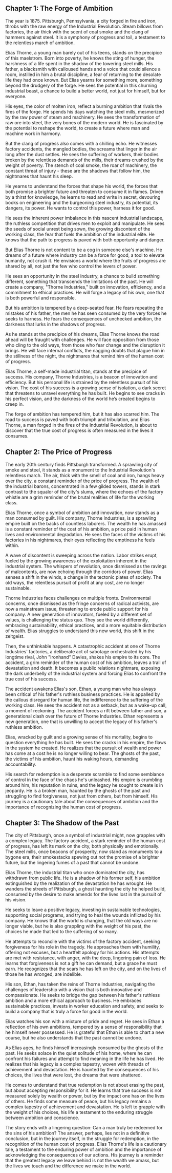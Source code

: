 ## Chapter 1: The Forge of Ambition

The year is 1875. Pittsburgh, Pennsylvania, a city forged in fire and iron, throbs with the raw energy of the Industrial Revolution. Steam billows from factories, the air thick with the scent of coal smoke and the clang of hammers against steel.  It is a symphony of progress and toil, a testament to the relentless march of ambition.  

Elias Thorne, a young man barely out of his teens, stands on the precipice of this maelstrom.  Born into poverty, he knows the sting of hunger, the harshness of a life spent in the shadow of the towering steel mills. His father, a blacksmith with calloused hands and a voice that could silence a room, instilled in him a brutal discipline, a fear of returning to the desolate life they had once known.  But Elias yearns for something more, something beyond the drudgery of the forge. He sees the potential in this churning industrial beast, a chance to build a better world, not just for himself, but for everyone.  

His eyes, the color of molten iron, reflect a burning ambition that rivals the fires of the forge.  He spends his days watching the steel mills, mesmerized by the raw power of steam and machinery. He sees the transformation of raw ore into steel, the very bones of the modern world. He is fascinated by the potential to reshape the world, to create a future where man and machine work in harmony.  

But the clang of progress also comes with a chilling echo. He witnesses factory accidents, the mangled bodies, the screams that linger in the air long after the dust settles. He sees the suffering of workers, their bodies broken by the relentless demands of the mills, their dreams crushed by the weight of poverty.  The stench of coal smoke, the roar of machinery, the constant threat of injury - these are the shadows that follow him, the nightmares that haunt his sleep. 

He yearns to understand the forces that shape his world, the forces that both promise a brighter future and threaten to consume it in flames.  Driven by a thirst for knowledge, he learns to read and write in secret, devouring books on engineering and the burgeoning steel industry, its potential, its dangers, its power.  He wants to control this power, harness it for good. 

He sees the inherent power imbalance in this nascent industrial landscape, the ruthless competition that drives men to exploit and manipulate. He sees the seeds of social unrest being sown, the growing discontent of the working class, the fear that fuels the ambition of the industrial elite.  He knows that the path to progress is paved with both opportunity and danger.  

But Elias Thorne is not content to be a cog in someone else's machine.  He dreams of a future where industry can be a force for good, a tool to elevate humanity, not crush it. He envisions a world where the fruits of progress are shared by all, not just the few who control the levers of power.  

He sees an opportunity in the steel industry, a chance to build something different, something that transcends the limitations of the past. He will create a company, "Thorne Industries," built on innovation, efficiency, and a commitment to ethical practices. He will forge a legacy of his own, one that is both powerful and responsible.  

But his ambition is tempered by a deep-seated fear. He fears repeating the mistakes of his father, the men he has seen consumed by the very forces he seeks to harness. He fears the consequences of unchecked ambition, the darkness that lurks in the shadows of progress.  

As he stands at the precipice of his dreams, Elias Thorne knows the road ahead will be fraught with challenges.  He will face opposition from those who cling to the old ways, from those who fear change and the disruption it brings. He will face internal conflicts, the nagging doubts that plague him in the stillness of the night, the nightmares that remind him of the human cost of progress.  

Elias Thorne, a self-made industrial titan, stands at the precipice of success. His company, Thorne Industries, is a beacon of innovation and efficiency. But his personal life is strained by the relentless pursuit of his vision. The cost of his success is a growing sense of isolation, a dark secret that threatens to unravel everything he has built. He begins to see cracks in his perfect vision, and the darkness of the world he’s created begins to creep in.  

The forge of ambition has tempered him, but it has also scarred him. The road to success is paved with both triumph and tribulation, and Elias Thorne, a man forged in the fires of the Industrial Revolution, is about to discover that the true cost of progress is often measured in the lives it consumes. 


## Chapter 2: The Price of Progress

The early 20th century finds Pittsburgh transformed.  A sprawling city of smoke and steel, it stands as a monument to the Industrial Revolution's relentless march.  The air, thick with the smell of coal and iron, hangs heavy over the city, a constant reminder of the price of progress.  The wealth of the industrial barons, concentrated in a few gilded towers, stands in stark contrast to the squalor of the city's slums, where the echoes of the factory whistle are a grim reminder of the brutal realities of life for the working class.  

Elias Thorne, once a symbol of ambition and innovation, now stands as a man consumed by guilt.  His company, Thorne Industries, is a sprawling empire built on the backs of countless laborers.  The wealth he has amassed is a constant reminder of the cost of his ambition, a price paid in human lives and environmental degradation.  He sees the faces of the victims of his factories in his nightmares, their eyes reflecting the emptiness he feels within.  

A wave of discontent is sweeping across the nation.  Labor strikes erupt, fueled by the growing awareness of the exploitation inherent in the industrial system.  The whispers of revolution, once dismissed as the ravings of malcontents, are now echoing through the corridors of power.  Elias senses a shift in the winds, a change in the tectonic plates of society.  The old ways, the relentless pursuit of profit at any cost, are no longer sustainable.  

Thorne Industries faces challenges on multiple fronts.  Environmental concerns, once dismissed as the fringe concerns of radical activists, are now a mainstream issue, threatening to erode public support for his company.  A new generation of innovators, fueled by a different set of values, is challenging the status quo.  They see the world differently, embracing sustainability, ethical practices, and a more equitable distribution of wealth.  Elias struggles to understand this new world, this shift in the zeitgeist.  

Then, the unthinkable happens.  A catastrophic accident at one of Thorne Industries' factories, a deliberate act of sabotage orchestrated by his longtime rival, John "Ironhand" Davies, shakes his empire to its core.  The accident, a grim reminder of the human cost of his ambition, leaves a trail of devastation and death.  It becomes a public relations nightmare, exposing the dark underbelly of the industrial system and forcing Elias to confront the true cost of his success.  

The accident awakens Elias's son, Ethan, a young man who has always been critical of his father's ruthless business practices.  He is appalled by the callous disregard for human life, the indifference to the suffering of the working class.  He sees the accident not as a setback, but as a wake-up call, a moment of reckoning.  The accident forces a rift between father and son, a generational clash over the future of Thorne Industries.  Ethan represents a new generation, one that is unwilling to accept the legacy of his father's ruthless ambition.  

Elias, wracked by guilt and a growing sense of his mortality, begins to question everything he has built.  He sees the cracks in his empire, the flaws in the system he created.  He realizes that the pursuit of wealth and power has come at a cost he is no longer willing to bear.  The ghosts of the past, the victims of his ambition, haunt his waking hours, demanding accountability.  

His search for redemption is a desperate scramble to find some semblance of control in the face of the chaos he's unleashed.  His empire is crumbling around him, his reputation in ruins, and the legacy he sought to create is in jeopardy.  He is a broken man, haunted by the ghosts of the past and struggling to find forgiveness, not just from others, but from himself.  His journey is a cautionary tale about the consequences of ambition and the importance of recognizing the human cost of progress.  



## Chapter 3: The Shadow of the Past

The city of Pittsburgh, once a symbol of industrial might, now grapples with a complex legacy. The factory accident, a stark reminder of the human cost of progress, has left its mark on the city, both physically and emotionally.  The steel mills, once beacons of prosperity, now stand as monuments to a bygone era, their smokestacks spewing out not the promise of a brighter future, but the lingering fumes of a past that cannot be undone.  

Elias Thorne, the industrial titan who once dominated the city, has withdrawn from public life.  He is a shadow of his former self, his ambition extinguished by the realization of the devastation he has wrought.  He wanders the streets of Pittsburgh, a ghost haunting the city he helped build, consumed by the desire to make amends for the lives lost in the pursuit of his vision.

He seeks to leave a positive legacy, investing in sustainable technologies, supporting social programs, and trying to heal the wounds inflicted by his company.  He knows that the world is changing, that the old ways are no longer viable, but he is also grappling with the weight of his past, the choices he made that led to the suffering of so many.  

He attempts to reconcile with the victims of the factory accident, seeking forgiveness for his role in the tragedy.  He approaches them with humility, offering not excuses, but a heartfelt apology for his actions.  His attempts are met with resistance, with anger, with the deep, lingering pain of loss.  He learns that forgiveness is not a gift he can demand, but a grace he must earn.  He recognizes that the scars he has left on the city, and on the lives of those he has wronged, are indelible.

His son, Ethan, has taken the reins of Thorne Industries, navigating the challenges of leadership with a vision that is both innovative and compassionate.  He seeks to bridge the gap between his father's ruthless ambition and a more ethical approach to business.  He embraces sustainable practices, invests in worker education and safety, and seeks to build a company that is truly a force for good in the world.  

Elias watches his son with a mixture of pride and regret.  He sees in Ethan a reflection of his own ambitions, tempered by a sense of responsibility that he himself never possessed.  He is grateful that Ethan is able to chart a new course, but he also understands that the past cannot be undone. 

As Elias ages, he finds himself increasingly consumed by the ghosts of the past.  He seeks solace in the quiet solitude of his home, where he can confront his failures and attempt to find meaning in the life he has lived.  He realizes that his legacy is a complex tapestry, woven with threads of achievement and devastation.  He is haunted by the consequences of his choices, the lives that were lost, the dreams that were shattered.

He comes to understand that true redemption is not about erasing the past, but about accepting responsibility for it.  He learns that true success is not measured solely by wealth or power, but by the impact one has on the lives of others.  He finds some measure of peace, but his legacy remains a complex tapestry of achievement and devastation.  He is left to grapple with the weight of his choices, his life a testament to the enduring struggle between ambition and conscience.

The story ends with a lingering question:  Can a man truly be redeemed for the sins of his ambition?  The answer, perhaps, lies not in a definitive conclusion, but in the journey itself, in the struggle for redemption, in the recognition of the human cost of progress.  Elias Thorne's life is a cautionary tale, a testament to the enduring power of ambition and the importance of acknowledging the consequences of our actions.  His journey is a reminder that the greatest legacy we leave behind is not the wealth we amass, but the lives we touch and the difference we make in the world. 
